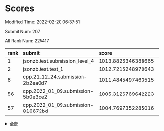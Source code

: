 # Scores

Modified Time: 2022-02-20 06:37:51

Submit Num: 207

All Rank Num: 225417

| rank |               submit               |       score        |       sigma        | pk_num |
| :--- | :--------------------------------- | :----------------- | :----------------- | :----- |
| 1    | jsonzb.test.submission_level_4     | 1013.8826346388665 | 0.8016825757675758 | 4351   |
| 2    | jsonzb.test.test_1                 | 1012.7215248970643 | 0.8098939211721221 | 4353   |
| 6    | cpp.21_12_24.submission-2b2ea0d7   | 1011.4845497463515 | 0.7850896624059364 | 4358   |
| 56   | cpp.2022_01_09.submission-5b0e3de2 | 1005.3126769642223 | 0.7178547983919641 | 4359   |
| 57   | cpp.2022_01_09.submission-816672bd | 1004.7697352285016 | 0.7064797954115601 | 4351   |


<details>
<summary>全部</summary>

| rank |                 submit                 |       score        |       sigma        | pk_num |
| :--- | :------------------------------------- | :----------------- | :----------------- | :----- |
| 1    | jsonzb.test.submission_level_4         | 1013.8826346388665 | 0.8016825757675758 | 4351   |
| 2    | jsonzb.test.test_1                     | 1012.7215248970643 | 0.8098939211721221 | 4353   |
| 3    | gobigger.level_3.submission_level_3_33 | 1011.8730978736785 | 0.7862548209180614 | 4353   |
| 4    | gobigger.level_3.submission_level_3_7  | 1011.8005380259041 | 0.7861369546634356 | 4356   |
| 5    | gobigger.level_3.submission_level_3_49 | 1011.6315173324269 | 0.7643887754948072 | 4356   |
| 6    | cpp.21_12_24.submission-2b2ea0d7       | 1011.4845497463515 | 0.7850896624059364 | 4358   |
| 7    | gobigger.level_3.submission_level_3_47 | 1011.4567078718875 | 0.809532590003342  | 4354   |
| 8    | gobigger.level_3.submission_level_3_2  | 1011.238935030331  | 0.7853071322310872 | 4359   |
| 9    | gobigger.level_3.submission_level_3_1  | 1011.1738550845223 | 0.7656994743580824 | 4353   |
| 10   | gobigger.level_3.submission_level_3_36 | 1011.1704995116506 | 0.7655058647443965 | 4357   |
| 11   | gobigger.level_3.submission_level_3_10 | 1010.7096013701416 | 0.7433174625251716 | 4348   |
| 12   | gobigger.level_3.submission_level_3_8  | 1010.6679464561394 | 0.7701552570602617 | 4357   |
| 13   | gobigger.level_3.submission_level_3_35 | 1010.6334340715068 | 0.759960134596824  | 4356   |
| 14   | gobigger.level_3.submission_level_3_42 | 1010.5352643722091 | 0.7687896658012023 | 4354   |
| 15   | gobigger.level_3.submission_level_3_22 | 1010.5267664265143 | 0.7403171914940241 | 4360   |
| 16   | gobigger.level_3.submission_level_3_38 | 1010.4938576612311 | 0.7554516808066264 | 4361   |
| 17   | gobigger.level_3.submission_level_3_3  | 1010.2606733690031 | 0.7595047113509461 | 4355   |
| 18   | gobigger.level_3.submission_level_3_16 | 1010.2168494512499 | 0.7646162146087913 | 4353   |
| 19   | gobigger.level_3.submission_level_3_41 | 1010.1952043929612 | 0.7623084997749054 | 4357   |
| 20   | gobigger.level_3.submission_level_3_12 | 1010.1735816012524 | 0.753007097924321  | 4352   |
| 21   | gobigger.level_3.submission_level_3_31 | 1010.1699973325856 | 0.7590730118493304 | 4361   |
| 22   | gobigger.level_3.submission_level_3_5  | 1009.9318813991698 | 0.746375390759744  | 4355   |
| 23   | gobigger.level_3.submission_level_3_37 | 1009.9156360197408 | 0.7793554799432068 | 4351   |
| 24   | gobigger.level_3.submission_level_3_9  | 1009.8924862589504 | 0.7519474378599377 | 4354   |
| 25   | gobigger.level_3.submission_level_3_6  | 1009.8696485583765 | 0.7688862772770755 | 4357   |
| 26   | gobigger.level_3.submission_level_3_44 | 1009.8150623951623 | 0.7598469929009415 | 4354   |
| 27   | gobigger.level_3.submission_level_3_23 | 1009.8041960593467 | 0.7556647978774356 | 4358   |
| 28   | gobigger.level_3.submission_level_3_14 | 1009.7853502672316 | 0.7727084137121936 | 4358   |
| 29   | gobigger.level_3.submission_level_3_4  | 1009.7850393165157 | 0.7636051821124322 | 4358   |
| 30   | gobigger.level_3.submission_level_3_25 | 1009.753220524836  | 0.7405777545111285 | 4361   |
| 31   | gobigger.level_3.submission_level_3_48 | 1009.75000296691   | 0.7555610671157658 | 4356   |
| 32   | gobigger.level_3.submission_level_3_27 | 1009.7478963973608 | 0.7517185613288321 | 4360   |
| 33   | gobigger.level_3.submission_level_3_32 | 1009.7427531041099 | 0.7538057121056886 | 4356   |
| 34   | gobigger.level_3.submission_level_3_28 | 1009.6841768149508 | 0.7598024857211148 | 4343   |
| 35   | gobigger.level_3.submission_level_3_39 | 1009.6744088965107 | 0.7729643403973395 | 4355   |
| 36   | gobigger.level_3.submission_level_3_11 | 1009.5590853132906 | 0.7426354359344078 | 4358   |
| 37   | gobigger.level_3.submission_level_3_46 | 1009.5473567358422 | 0.7545842283984906 | 4354   |
| 38   | gobigger.level_3.submission_level_3_26 | 1009.534855434159  | 0.7586419406146573 | 4361   |
| 39   | gobigger.level_3.submission_level_3_18 | 1009.5096471396845 | 0.7597808600623648 | 4359   |
| 40   | gobigger.level_3.submission_level_3_30 | 1009.4101102999174 | 0.7450348573620958 | 4356   |
| 41   | gobigger.level_3.submission_level_3_0  | 1009.3349156470945 | 0.77175516104653   | 4355   |
| 42   | gobigger.level_3.submission_level_3_21 | 1009.3316455820852 | 0.7562542287549632 | 4354   |
| 43   | gobigger.level_3.submission_level_3_24 | 1009.1958398963309 | 0.7842841274138178 | 4352   |
| 44   | gobigger.level_3.submission_level_3_17 | 1009.1871226171656 | 0.7486094968439406 | 4358   |
| 45   | gobigger.level_3.submission_level_3_34 | 1009.1386839838575 | 0.7422182435358374 | 4359   |
| 46   | gobigger.level_3.submission_level_3_15 | 1009.1365634865721 | 0.7391206838151656 | 4351   |
| 47   | gobigger.level_3.submission_level_3_40 | 1009.1125371884671 | 0.7424852816984888 | 4361   |
| 48   | gobigger.level_3.submission_level_3_29 | 1009.0186335364853 | 0.75037562668547   | 4359   |
| 49   | gobigger.level_3.submission_level_3_13 | 1008.9742685771737 | 0.7352975095722494 | 4358   |
| 50   | gobigger.level_3.submission_level_3_19 | 1008.6369022272471 | 0.7632081370470247 | 4355   |
| 51   | gobigger.level_3.submission_level_3_45 | 1008.4586637667014 | 0.7414356986425001 | 4362   |
| 52   | gobigger.level_3.submission_level_3_20 | 1008.0967139737317 | 0.7531440048100106 | 4354   |
| 53   | gobigger.level_3.submission_level_3_43 | 1008.0167843841847 | 0.7361700835307013 | 4358   |
| 54   | gobigger.level_1.submission_level_1_29 | 1005.5676876176922 | 0.7213231548407343 | 4352   |
| 55   | gobigger.level_1.submission_level_1_47 | 1005.4521829075921 | 0.7341139096343985 | 4359   |
| 56   | cpp.2022_01_09.submission-5b0e3de2     | 1005.3126769642223 | 0.7178547983919641 | 4359   |
| 57   | cpp.2022_01_09.submission-816672bd     | 1004.7697352285016 | 0.7064797954115601 | 4351   |
| 58   | gobigger.level_1.submission_level_1_15 | 1004.611435471082  | 0.7053545234425077 | 4358   |
| 59   | gobigger.level_1.submission_level_1_43 | 1004.4729505102081 | 0.7138637348897424 | 4360   |
| 60   | gobigger.level_1.submission_level_1_34 | 1004.4272629617133 | 0.7151409136988661 | 4356   |
| 61   | gobigger.level_1.submission_level_1_14 | 1004.2960811962719 | 0.7127266927652638 | 4352   |
| 62   | gobigger.level_1.submission_level_1_35 | 1004.2627037057006 | 0.7327689971858752 | 4360   |
| 63   | gobigger.level_1.submission_level_1_22 | 1004.0886718932663 | 0.7090995027330623 | 4349   |
| 64   | gobigger.level_1.submission_level_1_8  | 1004.0490515477264 | 0.7154324972795891 | 4356   |
| 65   | gobigger.level_1.submission_level_1_33 | 1004.0218946907836 | 0.7270542882789149 | 4358   |
| 66   | gobigger.level_1.submission_level_1_17 | 1003.9970970058425 | 0.7131488191103583 | 4352   |
| 67   | gobigger.level_1.submission_level_1_23 | 1003.8849874753339 | 0.7264018829632938 | 4355   |
| 68   | gobigger.level_1.submission_level_1_36 | 1003.7942628259093 | 0.7035277881926222 | 4351   |
| 69   | gobigger.level_1.submission_level_1_38 | 1003.7810484618675 | 0.7090616525653048 | 4359   |
| 70   | gobigger.level_1.submission_level_1_4  | 1003.705678942851  | 0.7246111217372097 | 4352   |
| 71   | gobigger.level_1.submission_level_1_1  | 1003.6972190874902 | 0.7129909730047704 | 4355   |
| 72   | gobigger.level_1.submission_level_1_48 | 1003.579860771855  | 0.7092812087450611 | 4354   |
| 73   | gobigger.level_1.submission_level_1_9  | 1003.5757315405488 | 0.7276610193657528 | 4357   |
| 74   | gobigger.level_1.submission_level_1_13 | 1003.5521206116681 | 0.7198087929457043 | 4354   |
| 75   | gobigger.level_1.submission_level_1_25 | 1003.5072742935262 | 0.7162204095195011 | 4360   |
| 76   | gobigger.level_1.submission_level_1_44 | 1003.5032028850127 | 0.7161220459629726 | 4352   |
| 77   | gobigger.level_1.submission_level_1_11 | 1003.4864985159836 | 0.7078617105204519 | 4356   |
| 78   | gobigger.level_1.submission_level_1_45 | 1003.4833240440264 | 0.7195797219440504 | 4357   |
| 79   | gobigger.level_1.submission_level_1_0  | 1003.4531593380335 | 0.7214813000955451 | 4357   |
| 80   | gobigger.level_1.submission_level_1_42 | 1003.4524495139713 | 0.7115730686981137 | 4358   |
| 81   | gobigger.level_1.submission_level_1_32 | 1003.3520189614821 | 0.7168044217251938 | 4354   |
| 82   | gobigger.level_1.submission_level_1_5  | 1003.3398509666526 | 0.7092278247282137 | 4358   |
| 83   | gobigger.level_1.submission_level_1_6  | 1003.3182158185253 | 0.7122522572041838 | 4357   |
| 84   | gobigger.level_1.submission_level_1_2  | 1003.2808289300706 | 0.7165114882846502 | 4354   |
| 85   | gobigger.level_1.submission_level_1_21 | 1003.1586189777254 | 0.7144329169036822 | 4360   |
| 86   | gobigger.level_1.submission_level_1_12 | 1003.1108120839714 | 0.7184193044067962 | 4349   |
| 87   | gobigger.level_1.submission_level_1_19 | 1002.9477380693863 | 0.7293691950247257 | 4354   |
| 88   | gobigger.level_1.submission_level_1_41 | 1002.9471737689805 | 0.723769303168299  | 4355   |
| 89   | gobigger.level_1.submission_level_1_16 | 1002.9442694679021 | 0.7207120678149607 | 4351   |
| 90   | gobigger.level_1.submission_level_1_26 | 1002.8297864515097 | 0.7164603710202047 | 4356   |
| 91   | gobigger.level_1.submission_level_1_40 | 1002.6743762074539 | 0.7059504826673473 | 4356   |
| 92   | gobigger.level_1.submission_level_1_28 | 1002.6380158448561 | 0.7064506238526717 | 4357   |
| 93   | gobigger.level_1.submission_level_1_7  | 1002.5274166418905 | 0.7110914848910868 | 4359   |
| 94   | gobigger.level_1.submission_level_1_39 | 1002.4565071568904 | 0.7124080940473905 | 4354   |
| 95   | gobigger.level_1.submission_level_1_27 | 1002.4204707865033 | 0.7088086455568775 | 4354   |
| 96   | gobigger.level_1.submission_level_1_18 | 1002.4025409802415 | 0.709842299916313  | 4353   |
| 97   | gobigger.level_1.submission_level_1_31 | 1002.304208214751  | 0.71807469925714   | 4355   |
| 98   | gobigger.level_1.submission_level_1_46 | 1002.1023497728065 | 0.7040200578366412 | 4353   |
| 99   | gobigger.level_1.submission_level_1_10 | 1002.0710915256624 | 0.7160164318752923 | 4357   |
| 100  | gobigger.level_1.submission_level_1_20 | 1002.0044298250799 | 0.7148922854660108 | 4359   |
| 101  | gobigger.level_1.submission_level_1_24 | 1001.9820161773492 | 0.7097764612448385 | 4354   |
| 102  | gobigger.level_1.submission_level_1_3  | 1001.8786925427945 | 0.7130049300818118 | 4358   |
| 103  | gobigger.level_1.submission_level_1_37 | 1001.8746931252904 | 0.7064287472112517 | 4357   |
| 104  | gobigger.level_1.submission_level_1_49 | 1001.7923110723875 | 0.7140527944459081 | 4355   |
| 105  | gobigger.level_1.submission_level_1_30 | 1001.6934822704605 | 0.7147631614424952 | 4354   |
| 106  | gobigger.random.submission_random_24   | 997.2988149088766  | 0.7046382272321049 | 4360   |
| 107  | gobigger.random.submission_random_25   | 997.0598278710698  | 0.714556978982803  | 4359   |
| 108  | gobigger.random.submission_random_21   | 997.0035458849256  | 0.7048261028278942 | 4355   |
| 109  | gobigger.random.submission_random_29   | 996.9638483956883  | 0.7136223043921064 | 4357   |
| 110  | gobigger.random.submission_random_10   | 996.7800589494881  | 0.7135692532279101 | 4357   |
| 111  | gobigger.random.submission_random_23   | 996.7760636358745  | 0.708899828229334  | 4359   |
| 112  | gobigger.random.submission_random_43   | 996.6715560468365  | 0.7079700861162924 | 4354   |
| 113  | gobigger.random.submission_random_33   | 996.6700790462602  | 0.7092886837530593 | 4356   |
| 114  | gobigger.random.submission_random_17   | 996.6064539447596  | 0.7045846109854721 | 4357   |
| 115  | gobigger.random.submission_random_26   | 996.5327280381058  | 0.7156128245646945 | 4355   |
| 116  | gobigger.random.submission_random_9    | 996.4550222888475  | 0.7064223647564442 | 4355   |
| 117  | gobigger.random.submission_random_28   | 996.3786026048064  | 0.7032440801955937 | 4354   |
| 118  | gobigger.random.submission_random_38   | 996.3260178190756  | 0.710469362716451  | 4350   |
| 119  | gobigger.random.submission_random_13   | 996.3227966283059  | 0.7317167011020212 | 4358   |
| 120  | gobigger.random.submission_random_37   | 996.2916590533594  | 0.7145961295168417 | 4362   |
| 121  | gobigger.random.submission_random_32   | 996.2861048966558  | 0.7013519589678106 | 4359   |
| 122  | gobigger.random.submission_random_8    | 996.2616075182896  | 0.7195696944360385 | 4358   |
| 123  | gobigger.random.submission_random_42   | 996.253380891456   | 0.6999149934874321 | 4359   |
| 124  | gobigger.random.submission_random_46   | 996.2412427755088  | 0.715536227457242  | 4358   |
| 125  | gobigger.random.submission_random_35   | 996.225334409281   | 0.7074996871676571 | 4356   |
| 126  | gobigger.random.submission_random_4    | 996.19859065514    | 0.7125154946566805 | 4360   |
| 127  | gobigger.random.submission_random_41   | 996.19364581589    | 0.7146317902036051 | 4353   |
| 128  | gobigger.random.submission_random_15   | 996.1321205449706  | 0.7041845821828213 | 4355   |
| 129  | gobigger.random.submission_random_30   | 996.1122212190551  | 0.7133555474670527 | 4356   |
| 130  | gobigger.random.submission_random_12   | 996.0900355386311  | 0.7210836428134956 | 4361   |
| 131  | gobigger.random.submission_random_19   | 996.0740068622998  | 0.7324562963894492 | 4357   |
| 132  | gobigger.random.submission_random_7    | 995.9190362098434  | 0.7069071797262214 | 4355   |
| 133  | gobigger.random.submission_random_6    | 995.9101440578536  | 0.7064381977319397 | 4359   |
| 134  | gobigger.random.submission_random_22   | 995.8931432712719  | 0.7205347665284194 | 4360   |
| 135  | gobigger.random.submission_random_2    | 995.8806907260686  | 0.7129018761703426 | 4357   |
| 136  | gobigger.random.submission_random_31   | 995.8663589284097  | 0.6980577875263873 | 4356   |
| 137  | gobigger.random.submission_random_39   | 995.831054244245   | 0.7132480798259392 | 4352   |
| 138  | gobigger.random.submission_random_45   | 995.8228741534534  | 0.7231095356201812 | 4358   |
| 139  | gobigger.random.submission_random_49   | 995.8103236078646  | 0.7213697038970243 | 4357   |
| 140  | gobigger.random.submission_random_20   | 995.8036171133671  | 0.7066148111491865 | 4354   |
| 141  | gobigger.random.submission_random_14   | 995.7795494750527  | 0.7029259031452034 | 4359   |
| 142  | gobigger.random.submission_random_5    | 995.7549697490698  | 0.707483181635953  | 4358   |
| 143  | gobigger.random.submission_random_36   | 995.665894659292   | 0.7075384157256628 | 4358   |
| 144  | gobigger.random.submission_random_47   | 995.6095442069345  | 0.7183367131420403 | 4353   |
| 145  | gobigger.random.submission_random_34   | 995.59699180371    | 0.6992960450651093 | 4350   |
| 146  | gobigger.random.submission_random_0    | 995.5966776008788  | 0.7055537616187301 | 4362   |
| 147  | gobigger.random.submission_random_16   | 995.590735018572   | 0.7116825064980216 | 4358   |
| 148  | gobigger.random.submission_random_40   | 995.5450221184325  | 0.7071463212449312 | 4356   |
| 149  | gobigger.random.submission_random_18   | 995.5288445220651  | 0.7198621529579974 | 4355   |
| 150  | gobigger.random.submission_random_1    | 995.5191172418413  | 0.7138243046259125 | 4352   |
| 151  | gobigger.random.submission_random_27   | 995.4402420047401  | 0.7136978177315995 | 4354   |
| 152  | gobigger.random.submission_random_44   | 995.3193375254164  | 0.7020818365949096 | 4359   |
| 153  | gobigger.random.submission_random_11   | 995.1823948846547  | 0.7272262158702798 | 4355   |
| 154  | gobigger.random.submission_random_48   | 995.1726557369597  | 0.7250368502751907 | 4354   |
| 155  | gobigger.random.submission_random_3    | 995.0046851930772  | 0.7098335391044396 | 4359   |
| 156  | gobigger.level_2.submission_level_2_11 | 994.1602895274102  | 0.7217063427764299 | 4354   |
| 157  | gobigger.level_2.submission_level_2_30 | 993.6102207047387  | 0.7314179945243624 | 4353   |
| 158  | gobigger.level_2.submission_level_2_47 | 993.4931408604497  | 0.7292371217468084 | 4356   |
| 159  | gobigger.level_2.submission_level_2_13 | 993.3879813729035  | 0.733803289000926  | 4353   |
| 160  | gobigger.level_2.submission_level_2_38 | 993.1366733712357  | 0.749271858392043  | 4355   |
| 161  | gobigger.level_2.submission_level_2_34 | 993.057133041748   | 0.7287632586707536 | 4356   |
| 162  | gobigger.level_2.submission_level_2_46 | 992.9786189205639  | 0.7461652451863161 | 4360   |
| 163  | gobigger.level_2.submission_level_2_23 | 992.9477486749532  | 0.7210723841746869 | 4357   |
| 164  | gobigger.level_2.submission_level_2_6  | 992.8999166660132  | 0.7375640066468824 | 4358   |
| 165  | gobigger.level_2.submission_level_2_33 | 992.8189537582487  | 0.7355165903210213 | 4361   |
| 166  | gobigger.level_2.submission_level_2_28 | 992.7771730741724  | 0.7307893753208862 | 4356   |
| 167  | gobigger.level_2.submission_level_2_17 | 992.5300045636701  | 0.7367358187552732 | 4354   |
| 168  | gobigger.level_2.submission_level_2_29 | 992.5221372530464  | 0.7281536701776992 | 4352   |
| 169  | gobigger.level_2.submission_level_2_26 | 992.5126497088492  | 0.7442787718095781 | 4353   |
| 170  | gobigger.level_2.submission_level_2_37 | 992.4961596182075  | 0.7307370520706218 | 4355   |
| 171  | gobigger.level_2.submission_level_2_2  | 992.4411820980398  | 0.731749763241054  | 4354   |
| 172  | gobigger.level_2.submission_level_2_19 | 992.3620964346931  | 0.7457652845935746 | 4355   |
| 173  | gobigger.level_2.submission_level_2_20 | 992.3439841320568  | 0.749013216797095  | 4355   |
| 174  | gobigger.level_2.submission_level_2_15 | 992.234353500877   | 0.7395249118674663 | 4355   |
| 175  | gobigger.level_2.submission_level_2_1  | 992.1829866517522  | 0.7385950866859475 | 4353   |
| 176  | gobigger.level_2.submission_level_2_4  | 992.0865625525854  | 0.7307163505746674 | 4353   |
| 177  | gobigger.level_2.submission_level_2_27 | 992.0830697478954  | 0.7508497256125435 | 4356   |
| 178  | gobigger.level_2.submission_level_2_36 | 992.0573927589797  | 0.7448154685345421 | 4361   |
| 179  | gobigger.level_2.submission_level_2_49 | 992.0503201295885  | 0.7575292247153133 | 4357   |
| 180  | gobigger.level_2.submission_level_2_18 | 992.0414490161123  | 0.7461141131047445 | 4353   |
| 181  | gobigger.level_2.submission_level_2_0  | 992.0153797601129  | 0.7350671243511402 | 4358   |
| 182  | gobigger.level_2.submission_level_2_44 | 992.0072926139292  | 0.7555952812566935 | 4351   |
| 183  | gobigger.level_2.submission_level_2_22 | 991.9394150153777  | 0.7446842125915045 | 4353   |
| 184  | gobigger.level_2.submission_level_2_10 | 991.8055747408009  | 0.7486464968843994 | 4357   |
| 185  | gobigger.level_2.submission_level_2_48 | 991.7708207239989  | 0.7695147718612517 | 4354   |
| 186  | gobigger.level_2.submission_level_2_35 | 991.735554547075   | 0.7345245589238985 | 4359   |
| 187  | gobigger.level_2.submission_level_2_42 | 991.7101119411769  | 0.7322191947511268 | 4362   |
| 188  | gobigger.level_2.submission_level_2_16 | 991.6783059765437  | 0.7509966143674203 | 4354   |
| 189  | gobigger.level_2.submission_level_2_31 | 991.6712000130478  | 0.7362412835679152 | 4358   |
| 190  | gobigger.level_2.submission_level_2_24 | 991.6049324694319  | 0.7398332023757859 | 4357   |
| 191  | gobigger.level_2.submission_level_2_9  | 991.4907293196061  | 0.7418226763538932 | 4353   |
| 192  | gobigger.level_2.submission_level_2_7  | 991.4485477320671  | 0.7577996699720139 | 4359   |
| 193  | gobigger.level_2.submission_level_2_39 | 991.4408859757558  | 0.7537500898213205 | 4358   |
| 194  | gobigger.level_2.submission_level_2_3  | 991.3607865405205  | 0.7564107838084991 | 4357   |
| 195  | gobigger.level_2.submission_level_2_14 | 991.3443273720918  | 0.7683116394974155 | 4357   |
| 196  | gobigger.level_2.submission_level_2_21 | 991.3386825384869  | 0.7608432450413666 | 4356   |
| 197  | gobigger.level_2.submission_level_2_25 | 991.331607253142   | 0.7591032388156536 | 4358   |
| 198  | gobigger.level_2.submission_level_2_43 | 990.9868629674872  | 0.7492939515128169 | 4353   |
| 199  | gobigger.level_2.submission_level_2_12 | 990.9352959740257  | 0.7679520083180753 | 4353   |
| 200  | gobigger.level_2.submission_level_2_5  | 990.8585829954291  | 0.7763378899348973 | 4356   |
| 201  | gobigger.level_2.submission_level_2_40 | 990.8297088355998  | 0.739712034621055  | 4351   |
| 202  | gobigger.level_2.submission_level_2_45 | 990.6298192661242  | 0.7669014546171792 | 4354   |
| 203  | gobigger.level_2.submission_level_2_41 | 990.509581374683   | 0.7723137260190199 | 4356   |
| 204  | gobigger.level_2.submission_level_2_8  | 990.4658507341047  | 0.7553378951467168 | 4359   |
| 205  | gobigger.level_2.submission_level_2_32 | 990.0077502544427  | 0.7586694318415931 | 4359   |
| 206  | gobigger.none.submission_none_1        | 978.9348518271266  | 1.2528320467060658 | 4356   |
| 207  | gobigger.none.submission_none_0        | 977.8416599602441  | 1.3163079062411278 | 4352   |

</details>